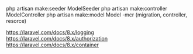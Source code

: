 php artisan make:seeder ModelSeeder
php artisan make:controller ModelController
php artisan make:model Model -mcr (migration, controller, resorce)

https://laravel.com/docs/8.x/logging
https://laravel.com/docs/8.x/authorization
https://laravel.com/docs/8.x/container
